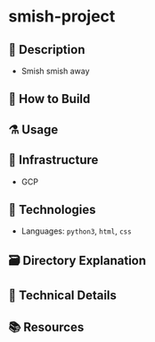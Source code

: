# smish-project

## :memo: Description
- Smish smish away

## :hammer: How to Build

## :alembic: Usage

## :tram: Infrastructure
- GCP

## :microscope: Technologies
- Languages: `python3`, `html`, `css`

## :card_file_box: Directory Explanation

## :blue_book: Technical Details

## :books: Resources
